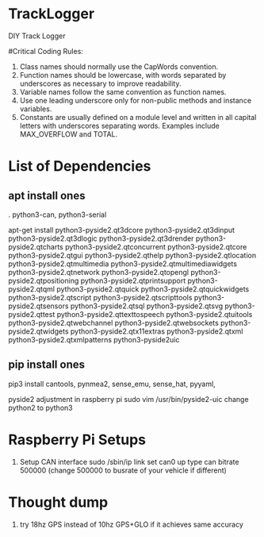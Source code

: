 # TrackLogger
DIY Track Logger

#Critical Coding Rules:
1. Class names should normally use the CapWords convention.
2. Function names should be lowercase, with words separated by underscores as necessary to improve readability.
3. Variable names follow the same convention as function names.
4. Use one leading underscore only for non-public methods and instance variables.
5. Constants are usually defined on a module level and written in all capital letters with underscores separating words. Examples include MAX_OVERFLOW and TOTAL.



# List of Dependencies
## apt install ones
. python3-can, python3-serial

apt-get install python3-pyside2.qt3dcore python3-pyside2.qt3dinput python3-pyside2.qt3dlogic python3-pyside2.qt3drender python3-pyside2.qtcharts python3-pyside2.qtconcurrent python3-pyside2.qtcore python3-pyside2.qtgui python3-pyside2.qthelp python3-pyside2.qtlocation python3-pyside2.qtmultimedia python3-pyside2.qtmultimediawidgets python3-pyside2.qtnetwork python3-pyside2.qtopengl python3-pyside2.qtpositioning python3-pyside2.qtprintsupport python3-pyside2.qtqml python3-pyside2.qtquick python3-pyside2.qtquickwidgets python3-pyside2.qtscript python3-pyside2.qtscripttools python3-pyside2.qtsensors python3-pyside2.qtsql python3-pyside2.qtsvg python3-pyside2.qttest python3-pyside2.qttexttospeech python3-pyside2.qtuitools python3-pyside2.qtwebchannel python3-pyside2.qtwebsockets python3-pyside2.qtwidgets python3-pyside2.qtx11extras python3-pyside2.qtxml python3-pyside2.qtxmlpatterns python3-pyside2uic

## pip install ones
pip3 install cantools, pynmea2, sense_emu, sense_hat, pyyaml,



pyside2 adjustment in raspberry pi
sudo vim /usr/bin/pyside2-uic
change python2 to python3



# Raspberry Pi Setups
1. Setup CAN interface sudo /sbin/ip link set can0 up type can bitrate 500000 (change 500000 to busrate of your vehicle if different)



# Thought dump
1. try 18hz GPS instead of 10hz GPS+GLO if it achieves same accuracy
